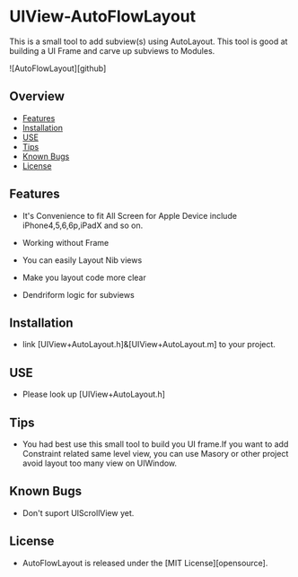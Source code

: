 # UIView-AutoFlowLayout
This is a small tool to add subview(s) using AutoLayout. This tool is good at building a UI Frame and carve up subviews to Modules.

![AutoFlowLayout][github]

## Overview

* [Features](#features)
* [Installation](#installation)
* [USE](#use)
* [Tips](#tips)
* [Known Bugs](#known-bugs)
* [License](#license)

## Features

-   It's Convenience to fit All Screen for Apple Device include iPhone4,5,6,6p,iPadX and so on.

-   Working without Frame

-   You can easily Layout Nib views

-   Make you layout code more clear

-   Dendriform logic for subviews

## Installation
-   link [UIView+AutoLayout.h]&[UIView+AutoLayout.m] to your project.

## USE
-   Please look up [UIView+AutoLayout.h] 

## Tips

-   You had best use this small tool to build you UI frame.If you want to add Constraint related same level view, you can use Masory or other project avoid layout too many view on UIWindow. 


## Known Bugs

-   Don't suport UIScrollView yet.

## License

-   AutoFlowLayout is released under the [MIT License][opensource].
